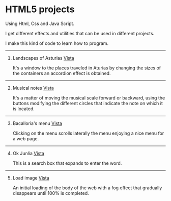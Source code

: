 # HTML5 projects

Using Html, Css and Java Script.

I get different effects and utilities that can be used in different projects. 
 
I make this kind of code to learn how to program.

---

1. Landscapes of Asturias [Vista](https://sudja89.github.io/1-paisajesAsturias/index.html)

    It's a window to the places traveled in Aturias by changing the sizes of the containers an accordion effect is obtained.

---
2. Musical notes [Vista](https://sudja89.github.io/2-notasMusicales/index.html)

    It's a matter of moving the musical scale forward or backward, using the buttons modifying the different circles that indicate the note on which it is located.

---
3. Bacalloria's menu [Vista](https://sudja89.github.io/3-menuBacalloria/index.html)

    Clicking on the menu scrolls laterally the menu enjoying a nice menu for a web page.

---
4. Ok Junlia [Vista](https://sudja89.github.io/4-okJunlia/index.html)

    This is a search box that expands to enter the word.

---
5. Load image [Vista](https://sudja89.github.io/5-cargarImagen/index.html)

    An initial loading of the body of the web with a fog effect that gradually disappears until 100% is completed.